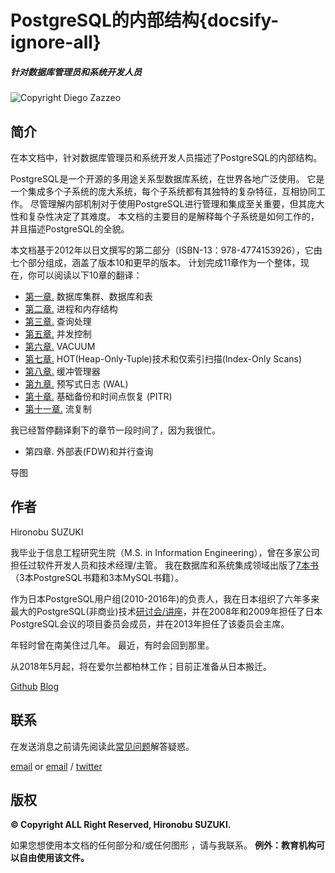 # PostgreSQL的内部结构{docsify-ignore-all}  

##### 针对数据库管理员和系统开发人员 

![Copyright Diego Zazzeo](https://github.com/yonj1e/The-Internals-of-PostgreSQL/blob/master/imgs/ch0/puestas-fauna-mecanica-c.png?raw=true)

## 简介

在本文档中，针对数据库管理员和系统开发人员描述了PostgreSQL的内部结构。 

PostgreSQL是一个开源的多用途关系型数据库系统，在世界各地广泛使用。 它是一个集成多个子系统的庞大系统，每个子系统都有其独特的复杂特征，互相协同工作。 尽管理解内部机制对于使用PostgreSQL进行管理和集成至关重要，但其庞大性和复杂性决定了其难度。 本文档的主要目的是解释每个子系统是如何工作的，并且描述PostgreSQL的全貌。

本文档基于2012年以日文撰写的第二部分（ISBN-13：978-4774153926），它由七个部分组成，涵盖了版本10和更早的版本。 计划完成11章作为一个整体，现在，你可以阅读以下10章的翻译：

- [第一章.](ch1.md) 数据库集群、数据库和表
- [第二章.](ch2.md) 进程和内存结构
- [第三章.](ch3.md) 查询处理
- [第五章.](ch5.md) 并发控制
- [第六章.](ch6.md) VACUUM
- [第七章.](ch7.md) HOT(Heap-Only-Tuple)技术和仅索引扫描(Index-Only Scans)
- [第八章.](ch8.md) 缓冲管理器
- [第九章.](ch9.md) 预写式日志 (WAL)
- [第十章.](ch10.md) 基础备份和时间点恢复 (PITR)
- [第十一章.](ch11.md) 流复制

我已经暂停翻译剩下的章节一段时间了，因为我很忙。 

- 第四章. 外部表(FDW)和并行查询

导图

 

## 作者

Hironobu SUZUKI

我毕业于信息工程研究生院（M.S. in Information Engineering），曾在多家公司担任过软件开发人员和技术经理/主管。 我在数据库和系统集成领域出版了[7本书](https://www.amazon.co.jp/s/ref=dp_byline_sr_book_1?ie=UTF8&field-author=%E9%88%B4%E6%9C%A8+%E5%95%93%E4%BF%AE&search-alias=books-jp&text=%E9%88%B4%E6%9C%A8+%E5%95%93%E4%BF%AE&sort=relevancerank)（3本PostgreSQL书籍和3本MySQL书籍）。

作为日本PostgreSQL用户组(2010-2016年)的负责人，我在日本组织了六年多来最大的PostgreSQL(非商业)技术[研讨会/讲座](http://www.postgresql.jp/wg/shikumi/)，并在2008年和2009年担任了日本PostgreSQL会议的项目委员会成员，并在2013年担任了该委员会主席。 

年轻时曾在南美住过几年。 最近，有时会回到那里。

从2018年5月起，将在爱尔兰都柏林工作；目前正准备从日本搬迁。 

[Github](https://github.com/s-hironobu/)   [Blog](http://www.interdb.jp/blog/)

## 联系

在发送消息之前请先阅读此[常见问题](http://www.interdb.jp/pg/faq.html)解答疑惑。 

[email](mailto:info@interdb.jp) or [email](mailto:interdb.mx@gmail.com)  / [twitter](http://twitter.com/suzuki_hironobu)

## 版权

**© Copyright ALL Right Reserved, Hironobu SUZUKI.**

如果您想使用本文档的任何部分和/或任何图形 ，请与我联系。 **例外：教育机构可以自由使用该文件。**
